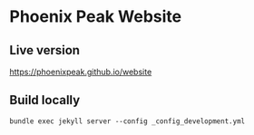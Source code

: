 # Phoenix Peak Website

## Live version
https://phoenixpeak.github.io/website


## Build locally

`bundle exec jekyll server --config _config_development.yml`
